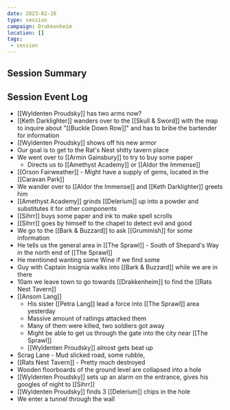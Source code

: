 ```yaml
---
date: 2023-02-16
type: session
campaign: Drakkenheim
location: []
tags:
 - session
---
```


## Session Summary

## Session Event Log

- [[Wyldenten Proudsky]] has two arms now?
- [[Keth Darklighter]] wanders over to the [[Skull & Sword]] with the map to inquire about "[[Buckle Down Row]]" and has to bribe the bartender for information
- [[Wyldenten Proudsky]] shows off his new armor
- Our goal is to get to the Rat's Nest shitty tavern place
- We went over to [[Armin Gainsbury]] to try to buy some paper
	- Directs us to [[Amethyst Academy]] or [[Aldor the Immense]]
- [[Orson Fairweather]] - Might have a supply of gems, located in the [[Caravan Park]]
- We wander over to [[Aldor the Immense]] and [[Keth Darklighter]] greets him
- [[Amethyst Academy]] grinds [[Delerium]] up into a powder and substitutes it for other components
- [[Sihrr]] buys some paper and ink to make spell scrolls
- [[Sihrr]] goes by himself to the chapel to detect evil and good
- We go to the [[Bark & Buzzard]] to ask [[Grummish]] for some information
- He tells us the general area in [[The Sprawl]]  - South of Shepard's Way in the north end of [[The Sprawl]]
- He mentioned wanting some Wine if we find some
- Guy with Captain Insignia walks into [[Bark & Buzzard]] while we are in there
- 10am we leave town to go towards [[Drakkenheim]] to find the [[Rats Nest Tavern]]
- [[Ansom Lang]]
	- His sister [[Petra Lang]] lead a force into [[The Sprawl]] area yesterday
	- Massive amount of ratlings attacked them
	- Many of them were killed, two soldiers got away
	- Might be able to get us through the gate into the city near [[The Sprawl]]
	- [[Wyldenten Proudsky]] almost gets beat up
- Scrag Lane - Mud slicked road, some rubble, 
- [[Rats Nest Tavern]] - Pretty much destroyed
- Wooden floorboards of the ground level are collapsed into a hole
- [[Wyldenten Proudsky]] sets up an alarm on the entrance, gives his googles of night to [[Sihrr]]
- [[Wyldenten Proudsky]] finds 3 [[Delerium]] chips in the hole
- We enter a tunnel through the wall
